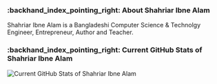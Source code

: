 ### :backhand_index_pointing_right: About Shahriar Ibne Alam
Shahriar Ibne Alam is a Bangladeshi Computer Science & Technolgy Engineer, Entrepreneur, Author and Teacher.

### :backhand_index_pointing_right: Current GitHub Stats of Shahriar Ibne Alam
<img src="https://github-readme-stats.vercel.app/api?username=shahriaribnealam&show_icons=true" alt="Current GitHub Stats of Shahriar Ibne Alam" style="max-width:100%;">




<!--
**shahriaribnealam/shahriaribnealam** is a ✨ _special_ ✨ repository because its `README.md` (this file) appears on your GitHub profile.

Here are some ideas to get you started:

- 🔭 I’m currently working on ...
- 🌱 I’m currently learning ...
- 👯 I’m looking to collaborate on ...
- 🤔 I’m looking for help with ...
- 💬 Ask me about ...
- 📫 How to reach me: ...
- 😄 Pronouns: ...
- ⚡ Fun fact: ...
-->
